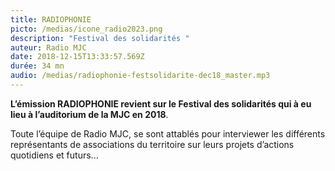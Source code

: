 ```yaml
---
title: RADIOPHONIE
picto: /medias/icone_radio2023.png
description: "Festival des solidarités "
auteur: Radio MJC
date: 2018-12-15T13:33:57.569Z
durée: 34 mn
audio: /medias/radiophonie-festsolidarite-dec18_master.mp3
---
```

**L’émission RADIOPHONIE revient sur le Festival des solidarités qui à eu lieu à l’auditorium de la MJC en 2018**. 

Toute l’équipe de Radio MJC, se sont attablés pour interviewer les différents représentants de associations du territoire sur leurs projets d’actions quotidiens et futurs...
